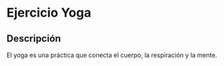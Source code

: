 # Ejercicio Yoga

## Descripción 
El yoga es una práctica que conecta el cuerpo, la respiración y la mente.
